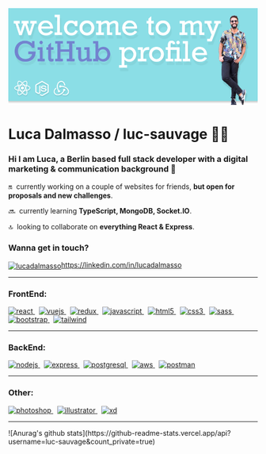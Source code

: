 <img src="https://github.com/luc-sauvage/luc-sauvage/blob/main/banner-github.png?raw=true">

<h1 align="left">Luca Dalmasso / luc-sauvage 🧔🏽</h1>
<h3 align="left">Hi I am Luca, a Berlin based full stack developer with a digital marketing & communication background 🤖</h3>

🔛 &nbsp;currently working on a couple of websites for friends, **but open for proposals and new challenges**.

🔜 &nbsp;currently learning **TypeScript, MongoDB, Socket.IO**.

🔝 &nbsp;looking to collaborate on **everything React & Express**.

<h3 align="left">Wanna get in touch?</h3>
<p align="left">
<a href="https://linkedin.com/in/lucadalmasso" target="blank"><img align="center" src="https://cdn.jsdelivr.net/npm/simple-icons@3.0.1/icons/linkedin.svg" alt="lucadalmasso" height="30" width="40" />https://linkedin.com/in/lucadalmasso</a>
</p>

<hr width= "100%" color="#7fd9e2" size="4" noshade>

<h3 align="left">FrontEnd:</h3>
<p align="left"> 
    <a href="https://reactjs.org/" target="_blank"> <img src="https://devicons.github.io/devicon/devicon.git/icons/react/react-original-wordmark.svg" alt="react" width="40" height="40"/> </a> &nbsp;
    <a href="https://vuejs.org/" target="_blank"> <img src="https://devicons.github.io/devicon/devicon.git/icons/vuejs/vuejs-original-wordmark.svg" alt="vuejs" width="40" height="40"/> </a> &nbsp;
    <a href="https://redux.js.org" target="_blank"> <img src="https://devicons.github.io/devicon/devicon.git/icons/redux/redux-original.svg" alt="redux" width="40" height="40"/> </a> &nbsp;
    <a href="https://developer.mozilla.org/en-US/docs/Web/JavaScript" target="_blank"> <img src="https://devicons.github.io/devicon/devicon.git/icons/javascript/javascript-original.svg" alt="javascript" width="40" height="40"/> </a> &nbsp;
    <a href="https://www.w3.org/html/" target="_blank"> <img src="https://devicons.github.io/devicon/devicon.git/icons/html5/html5-original-wordmark.svg" alt="html5" width="40" height="40"/> </a> &nbsp;
    <a href="https://www.w3schools.com/css/" target="_blank"> <img src="https://devicons.github.io/devicon/devicon.git/icons/css3/css3-original-wordmark.svg" alt="css3" width="40" height="40"/> </a> &nbsp;
    <a href="https://sass-lang.com" target="_blank"> <img src="https://devicons.github.io/devicon/devicon.git/icons/sass/sass-original.svg" alt="sass" width="40" height="40"/> </a> &nbsp;
    <a href="https://getbootstrap.com" target="_blank"> <img src="https://devicons.github.io/devicon/devicon.git/icons/bootstrap/bootstrap-plain.svg" alt="bootstrap" width="40" height="40"/> </a> &nbsp;
    <a href="https://tailwindcss.com/" target="_blank"> <img src="https://www.vectorlogo.zone/logos/tailwindcss/tailwindcss-icon.svg" alt="tailwind" width="40" height="40"/> </a> 
</p>

<hr width= "100%" color="#7fd9e2" size="1" noshade>

<h3 align="left">BackEnd:</h3>
<p align="left"> 
    <a href="https://nodejs.org" target="_blank"> <img src="https://devicons.github.io/devicon/devicon.git/icons/nodejs/nodejs-original-wordmark.svg" alt="nodejs" width="40" height="40"/> </a> &nbsp;
    <a href="https://expressjs.com" target="_blank"> <img src="https://devicons.github.io/devicon/devicon.git/icons/express/express-original-wordmark.svg" alt="express" width="40" height="40"/> </a>  &nbsp;
    <a href="https://www.postgresql.org" target="_blank"> <img src="https://devicons.github.io/devicon/devicon.git/icons/postgresql/postgresql-original-wordmark.svg" alt="postgresql" width="40" height="40"/> </a> &nbsp;
    <a href="https://aws.amazon.com" target="_blank"> <img src="https://devicons.github.io/devicon/devicon.git/icons/amazonwebservices/amazonwebservices-original-wordmark.svg" alt="aws" width="40" height="40"/> </a> &nbsp;
    <a href="https://postman.com" target="_blank"> <img src="https://www.vectorlogo.zone/logos/getpostman/getpostman-icon.svg" alt="postman" width="40" height="40"/> </a> 
</p>

<hr width= "100%" color="#7fd9e2" size="1" noshade>

<h3 align="left">Other:</h3>
<p align="left"> 
    <a href="https://www.photoshop.com/en" target="_blank"> <img src="https://devicons.github.io/devicon/devicon.git/icons/photoshop/photoshop-plain.svg" alt="photoshop" width="40" height="40"/> </a> &nbsp;
    <a href="https://www.adobe.com/in/products/illustrator.html" target="_blank"> <img src="https://www.vectorlogo.zone/logos/adobe_illustrator/adobe_illustrator-icon.svg" alt="illustrator" width="40" height="40"/> </a> &nbsp;
    <a href="https://www.adobe.com/products/xd.html" target="_blank"> <img src="https://cdn.worldvectorlogo.com/logos/adobe-xd.svg" alt="xd" width="40" height="40"/> </a> 
</p>
<hr width= "100%" color="#7fd9e2" size="1" noshade>
![Anurag's github stats](https://github-readme-stats.vercel.app/api?username=luc-sauvage&count_private=true)

